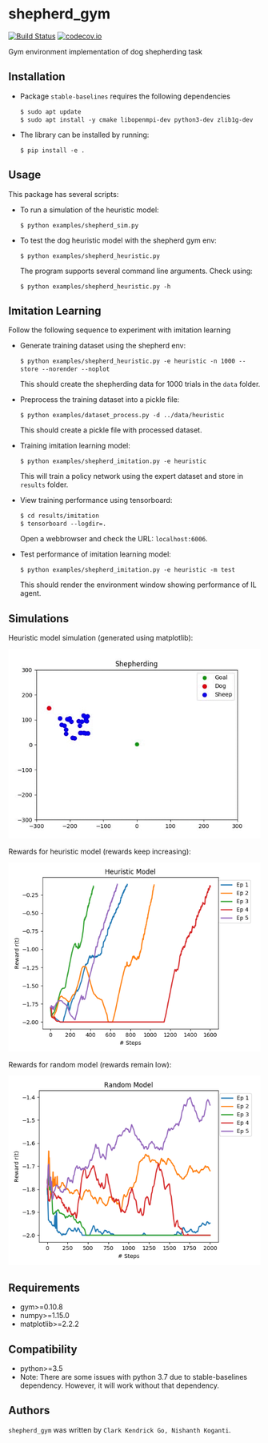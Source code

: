 shepherd_gym
============

[![Build Status](https://travis-ci.org/buntyke/shepherd_gym.png)](https://travis-ci.org/buntyke/shepherd_gym)
[![codecov.io](https://codecov.io/github/buntyke/shepherd_gym/coverage.svg?branch=master)](https://codecov.io/github/buntyke/shepherd_gym?branch=master)

Gym environment implementation of dog shepherding task

Installation
------------

* Package `stable-baselines` requires the following dependencies
  ```
  $ sudo apt update
  $ sudo apt install -y cmake libopenmpi-dev python3-dev zlib1g-dev
  ```

* The library can be installed by running:
  ```
  $ pip install -e .
  ```

Usage
-----

This package has several scripts:

* To run a simulation of the heuristic model:
  ```
  $ python examples/shepherd_sim.py
  ```

* To test the dog heuristic model with the shepherd gym env:
  ```
  $ python examples/shepherd_heuristic.py
  ```

  The program supports several command line arguments. Check using:
  ```
  $ python examples/shepherd_heuristic.py -h
  ```

Imitation Learning
------------------

Follow the following sequence to experiment with imitation learning

* Generate training dataset using the shepherd env:
  ```
  $ python examples/shepherd_heuristic.py -e heuristic -n 1000 --store --norender --noplot
  ```
  This should create the shepherding data for 1000 trials in the `data` folder.

* Preprocess the training dataset into a pickle file:
  ```
  $ python examples/dataset_process.py -d ../data/heuristic
  ```
  This should create a pickle file with processed dataset.

* Training imitation learning model:
  ```
  $ python examples/shepherd_imitation.py -e heuristic 
  ```
  This will train a policy network using the expert dataset and store in `results` folder.

* View training performance using tensorboard:
  ```
  $ cd results/imitation
  $ tensorboard --logdir=.
  ```
  Open a webbrowser and check the URL: `localhost:6006`.

* Test performance of imitation learning model:
  ```
  $ python examples/shepherd_imitation.py -e heuristic -m test
  ```
  This should render the environment window showing performance of IL agent.

Simulations
-----------

Heuristic model simulation (generated using matplotlib):

![heuristic model simulation](images/heuristic.gif)

Rewards for heuristic model (rewards keep increasing):

![heuristic model rewards](images/heuristic_rewards.png)

Rewards for random model (rewards remain low):

![random model rewards](images/random_rewards.png)

Requirements
------------
* gym>=0.10.8 
* numpy>=1.15.0
* matplotlib>=2.2.2

Compatibility
-------------

* python>=3.5 
* Note: There are some issues with python 3.7 due to stable-baselines dependency. However, it will work without that dependency.

Authors
-------

`shepherd_gym` was written by `Clark Kendrick Go, Nishanth Koganti`.
